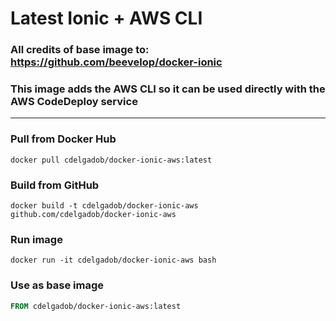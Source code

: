 # Latest Ionic + AWS CLI
### All credits of base image to: https://github.com/beevelop/docker-ionic
### This image adds the AWS CLI so it can be used directly with the AWS CodeDeploy service
----
### Pull from Docker Hub
```
docker pull cdelgadob/docker-ionic-aws:latest
```

### Build from GitHub
```
docker build -t cdelgadob/docker-ionic-aws github.com/cdelgadob/docker-ionic-aws
```

### Run image
```
docker run -it cdelgadob/docker-ionic-aws bash
```

### Use as base image
```Dockerfile
FROM cdelgadob/docker-ionic-aws:latest
```
